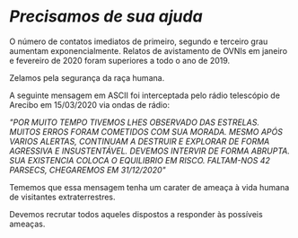 <h1><i>Precisamos de sua ajuda</i></h1>

O número de contatos imediatos de primeiro, segundo e terceiro grau aumentam exponencialmente. Relatos de avistamento de OVNIs em janeiro e fevereiro de 2020 foram superiores a todo o ano de 2019.

Zelamos pela segurança da raça humana.

A seguinte mensagem em ASCII foi interceptada pelo rádio telescópio de Arecibo em 15/03/2020 via ondas de rádio:

<i>"POR MUITO TEMPO TIVEMOS LHES OBSERVADO DAS ESTRELAS. MUITOS ERROS FORAM COMETIDOS COM SUA MORADA. MESMO APÓS VARIOS ALERTAS, CONTINUAM A DESTRUIR E EXPLORAR DE FORMA AGRESSIVA E INSUSTENTÁVEL. DEVEMOS INTERVIR DE FORMA ABRUPTA. SUA EXISTENCIA COLOCA O EQUILIBRIO EM RISCO. FALTAM-NOS 42 PARSECS, CHEGAREMOS EM 31/12/2020"</i>

Tememos que essa mensagem tenha um carater de ameaça à vida humana de visitantes extraterrestres.

Devemos recrutar todos aqueles dispostos a responder às possíveis ameaças.
